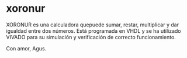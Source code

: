 # xoronur

XORONUR es una calculadora quepuede sumar, restar, multiplicar y dar igualdad entre dos números. 
Está programada en VHDL y se ha utilizado VIVADO para su simulación y verificación de correcto funcionamiento.

Con amor, Agus.
